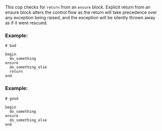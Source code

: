 This cop checks for `return` from an `ensure` block.
Explicit return from an ensure block alters the control flow
as the return will take precedence over any exception being raised,
and the exception will be silently thrown away as if it were rescued.

### Example:

    # bad

    begin
      do_something
    ensure
      do_something_else
      return
    end

### Example:

    # good

    begin
      do_something
    ensure
      do_something_else
    end